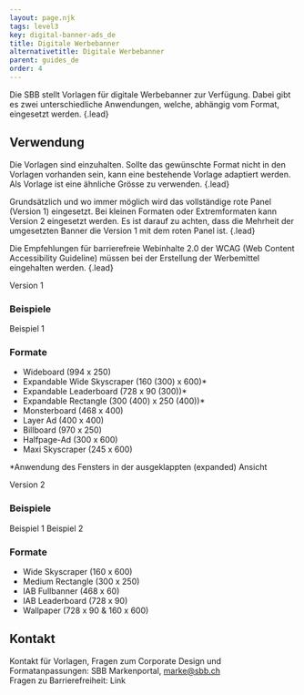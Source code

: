 ```yaml
---
layout: page.njk
tags: level3
key: digital-banner-ads_de
title: Digitale Werbebanner
alternativetitle: Digitale Werbebanner
parent: guides_de
order: 4
---
```


Die SBB stellt Vorlagen für digitale Werbebanner zur Verfügung. Dabei gibt es zwei unterschiedliche Anwendungen, welche, abhängig vom Format, eingesetzt werden. {.lead}  
 
## Verwendung 
Die Vorlagen sind einzuhalten. Sollte das gewünschte Format nicht in den Vorlagen vorhanden sein, kann eine bestehende Vorlage adaptiert werden. Als Vorlage ist eine ähnliche Grösse zu verwenden. {.lead}
 
Grundsätzlich und wo immer möglich wird das vollständige rote Panel (Version 1) eingesetzt. Bei kleinen Formaten oder Extremformaten kann Version 2 eingesetzt werden. Es ist darauf zu achten, dass die Mehrheit der umgesetzten Banner die Version 1 mit dem roten Panel ist. {.lead}

Die Empfehlungen für barrierefreie Webinhalte 2.0 der WCAG (Web Content Accessibility Guideline) müssen bei der Erstellung der Werbemittel eingehalten werden. {.lead}

<sbb-tab-group class="tab-documentation" initial-selected-index="0">
<sbb-tab-label>Version 1</sbb-tab-label>
<sbb-tab>

### Beispiele
<sbb-link variant="inline" type="button" target="_blank" href="assets/downloads/202502_SBB_994x250_mAE.mp4">Beispiel 1</sbb-link>

### Formate
- Wideboard (994 x 250)</li>
- Expandable Wide Skyscraper (160 (300) x 600)* </li>
- Expandable Leaderboard (728 x 90 (300))* </li>
- Expandable Rectangle (300 (400) x 250 (400))* </li>
- Monsterboard (468 x 400) </li>
- Layer Ad (400 x 400) </li>
- Billboard (970 x 250) </li>
- Halfpage-Ad (300 x 600) </li>
- Maxi Skyscraper (245 x 600)</li>

*Anwendung des Fensters in der ausgeklappten (expanded) Ansicht

</sbb-tab>
<sbb-tab-label>Version 2</sbb-tab-label>
<sbb-tab>

### Beispiele
<sbb-link variant="inline" type="button" target="_blank" href="assets/downloads/202502_SBB_160x600_mAE.mp4">Beispiel 1</sbb-link>
<sbb-link variant="inline" type="button" target="_blank" href="assets/downloads/202502_SBB_300x250_mAE.mp4">Beispiel 2</sbb-link>

### Formate
- Wide Skyscraper (160 x 600) </li>
- Medium Rectangle (300 x 250) </li>
- IAB Fullbanner (468 x 60) </li>
- IAB Leaderboard (728 x 90) </li>
- Wallpaper (728 x 90 & 160 x 600) </li>

</sbb-tab>
</sbb-tab-group>

## Kontakt 
Kontakt für Vorlagen, Fragen zum Corporate Design und Formatanpassungen: <sbb-link variant="inline" type="button" target="_blank" href="https://brand.sbb.ch/hub/2">SBB Markenportal</sbb-link>, <sbb-link variant="inline" type="button" href="mailto:marke@sbb.ch">marke@sbb.ch</sbb-link>   
Fragen zu Barrierefreiheit: <sbb-link variant="inline" type="button" href="/{{page.lang}}/accessibility/introduction/contact/">Link</sbb-link>




